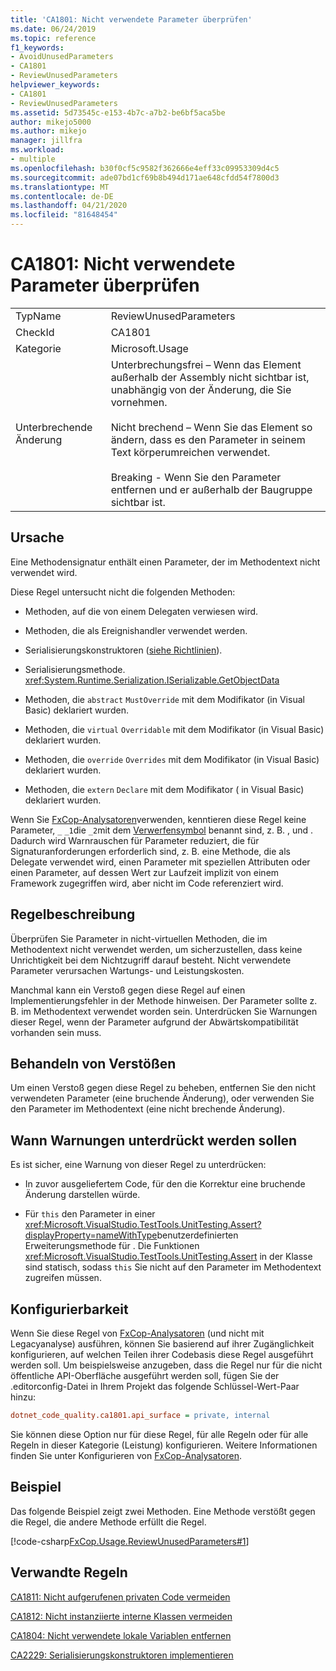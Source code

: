 ```yaml
---
title: 'CA1801: Nicht verwendete Parameter überprüfen'
ms.date: 06/24/2019
ms.topic: reference
f1_keywords:
- AvoidUnusedParameters
- CA1801
- ReviewUnusedParameters
helpviewer_keywords:
- CA1801
- ReviewUnusedParameters
ms.assetid: 5d73545c-e153-4b7c-a7b2-be6bf5aca5be
author: mikejo5000
ms.author: mikejo
manager: jillfra
ms.workload:
- multiple
ms.openlocfilehash: b30f0cf5c9582f362666e4eff33c09953309d4c5
ms.sourcegitcommit: ade07bd1cf69b8b494d171ae648cfdd54f7800d3
ms.translationtype: MT
ms.contentlocale: de-DE
ms.lasthandoff: 04/21/2020
ms.locfileid: "81648454"
---
```

# <a name="ca1801-review-unused-parameters"></a>CA1801: Nicht verwendete Parameter überprüfen

|||
|-|-|
|TypName|ReviewUnusedParameters|
|CheckId|CA1801|
|Kategorie|Microsoft.Usage|
|Unterbrechende Änderung|Unterbrechungsfrei – Wenn das Element außerhalb der Assembly nicht sichtbar ist, unabhängig von der Änderung, die Sie vornehmen.<br /><br /> Nicht brechend – Wenn Sie das Element so ändern, dass es den Parameter in seinem Text körperumreichen verwendet.<br /><br /> Breaking - Wenn Sie den Parameter entfernen und er außerhalb der Baugruppe sichtbar ist.|

## <a name="cause"></a>Ursache

Eine Methodensignatur enthält einen Parameter, der im Methodentext nicht verwendet wird.

Diese Regel untersucht nicht die folgenden Methoden:

- Methoden, auf die von einem Delegaten verwiesen wird.

- Methoden, die als Ereignishandler verwendet werden.

- Serialisierungskonstruktoren ([siehe Richtlinien](/dotnet/standard/serialization/serialization-guidelines#supporting-runtime-serialization)).

- Serialisierungsmethode. <xref:System.Runtime.Serialization.ISerializable.GetObjectData>

- Methoden, die `abstract` `MustOverride` mit dem Modifikator (in Visual Basic) deklariert wurden.

- Methoden, die `virtual` `Overridable` mit dem Modifikator (in Visual Basic) deklariert wurden.

- Methoden, die `override` `Overrides` mit dem Modifikator (in Visual Basic) deklariert wurden.

- Methoden, die `extern` `Declare` mit dem Modifikator ( in Visual Basic) deklariert wurden.

Wenn Sie [FxCop-Analysatoren](install-fxcop-analyzers.md)verwenden, kenntieren diese Regel keine Parameter, `_` `_1`die `_2`mit dem [Verwerfensymbol](/dotnet/csharp/discards) benannt sind, z. B. , und . Dadurch wird Warnrauschen für Parameter reduziert, die für Signaturanforderungen erforderlich sind, z. B. eine Methode, die als Delegate verwendet wird, einen Parameter mit speziellen Attributen oder einen Parameter, auf dessen Wert zur Laufzeit implizit von einem Framework zugegriffen wird, aber nicht im Code referenziert wird.

## <a name="rule-description"></a>Regelbeschreibung

Überprüfen Sie Parameter in nicht-virtuellen Methoden, die im Methodentext nicht verwendet werden, um sicherzustellen, dass keine Unrichtigkeit bei dem Nichtzugriff darauf besteht. Nicht verwendete Parameter verursachen Wartungs- und Leistungskosten.

Manchmal kann ein Verstoß gegen diese Regel auf einen Implementierungsfehler in der Methode hinweisen. Der Parameter sollte z. B. im Methodentext verwendet worden sein. Unterdrücken Sie Warnungen dieser Regel, wenn der Parameter aufgrund der Abwärtskompatibilität vorhanden sein muss.

## <a name="how-to-fix-violations"></a>Behandeln von Verstößen

Um einen Verstoß gegen diese Regel zu beheben, entfernen Sie den nicht verwendeten Parameter (eine bruchende Änderung), oder verwenden Sie den Parameter im Methodentext (eine nicht brechende Änderung).

## <a name="when-to-suppress-warnings"></a>Wann Warnungen unterdrückt werden sollen

Es ist sicher, eine Warnung von dieser Regel zu unterdrücken:

- In zuvor ausgeliefertem Code, für den die Korrektur eine bruchende Änderung darstellen würde.

- Für `this` den Parameter in einer <xref:Microsoft.VisualStudio.TestTools.UnitTesting.Assert?displayProperty=nameWithType>benutzerdefinierten Erweiterungsmethode für . Die Funktionen <xref:Microsoft.VisualStudio.TestTools.UnitTesting.Assert> in der Klasse sind statisch, sodass `this` Sie nicht auf den Parameter im Methodentext zugreifen müssen.

## <a name="configurability"></a>Konfigurierbarkeit

Wenn Sie diese Regel von [FxCop-Analysatoren](install-fxcop-analyzers.md) (und nicht mit Legacyanalyse) ausführen, können Sie basierend auf ihrer Zugänglichkeit konfigurieren, auf welchen Teilen ihrer Codebasis diese Regel ausgeführt werden soll. Um beispielsweise anzugeben, dass die Regel nur für die nicht öffentliche API-Oberfläche ausgeführt werden soll, fügen Sie der .editorconfig-Datei in Ihrem Projekt das folgende Schlüssel-Wert-Paar hinzu:

```ini
dotnet_code_quality.ca1801.api_surface = private, internal
```

Sie können diese Option nur für diese Regel, für alle Regeln oder für alle Regeln in dieser Kategorie (Leistung) konfigurieren. Weitere Informationen finden Sie unter Konfigurieren von [FxCop-Analysatoren](configure-fxcop-analyzers.md).

## <a name="example"></a>Beispiel

Das folgende Beispiel zeigt zwei Methoden. Eine Methode verstößt gegen die Regel, die andere Methode erfüllt die Regel.

[!code-csharp[FxCop.Usage.ReviewUnusedParameters#1](../code-quality/codesnippet/CSharp/ca1801-review-unused-parameters_1.cs)]

## <a name="related-rules"></a>Verwandte Regeln

[CA1811: Nicht aufgerufenen privaten Code vermeiden](../code-quality/ca1811.md)

[CA1812: Nicht instanziierte interne Klassen vermeiden](../code-quality/ca1812.md)

[CA1804: Nicht verwendete lokale Variablen entfernen](../code-quality/ca1804.md)

[CA2229: Serialisierungskonstruktoren implementieren](../code-quality/ca2229.md)
